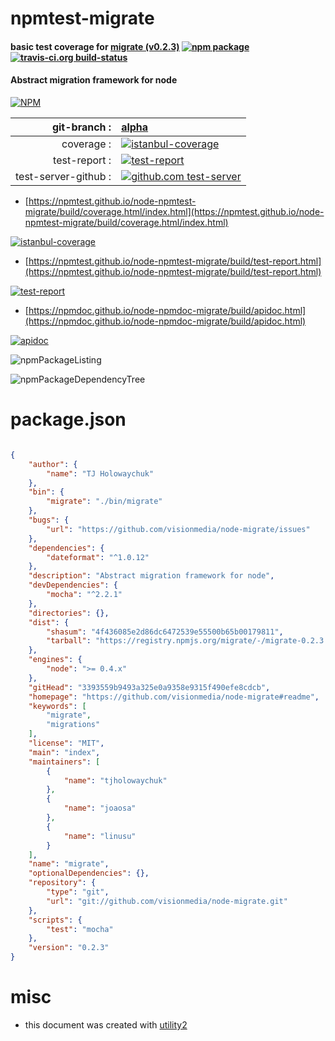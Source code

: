 # npmtest-migrate

#### basic test coverage for  [migrate (v0.2.3)](https://github.com/visionmedia/node-migrate#readme)  [![npm package](https://img.shields.io/npm/v/npmtest-migrate.svg?style=flat-square)](https://www.npmjs.org/package/npmtest-migrate) [![travis-ci.org build-status](https://api.travis-ci.org/npmtest/node-npmtest-migrate.svg)](https://travis-ci.org/npmtest/node-npmtest-migrate)

#### Abstract migration framework for node

[![NPM](https://nodei.co/npm/migrate.png?downloads=true&downloadRank=true&stars=true)](https://www.npmjs.com/package/migrate)

| git-branch : | [alpha](https://github.com/npmtest/node-npmtest-migrate/tree/alpha)|
|--:|:--|
| coverage : | [![istanbul-coverage](https://npmtest.github.io/node-npmtest-migrate/build/coverage.badge.svg)](https://npmtest.github.io/node-npmtest-migrate/build/coverage.html/index.html)|
| test-report : | [![test-report](https://npmtest.github.io/node-npmtest-migrate/build/test-report.badge.svg)](https://npmtest.github.io/node-npmtest-migrate/build/test-report.html)|
| test-server-github : | [![github.com test-server](https://npmtest.github.io/node-npmtest-migrate/GitHub-Mark-32px.png)](https://npmtest.github.io/node-npmtest-migrate/build/app/index.html) | | build-artifacts : | [![build-artifacts](https://npmtest.github.io/node-npmtest-migrate/glyphicons_144_folder_open.png)](https://github.com/npmtest/node-npmtest-migrate/tree/gh-pages/build)|

- [https://npmtest.github.io/node-npmtest-migrate/build/coverage.html/index.html](https://npmtest.github.io/node-npmtest-migrate/build/coverage.html/index.html)

[![istanbul-coverage](https://npmtest.github.io/node-npmtest-migrate/build/screenCapture.buildCi.browser.%252Ftmp%252Fbuild%252Fcoverage.lib.html.png)](https://npmtest.github.io/node-npmtest-migrate/build/coverage.html/index.html)

- [https://npmtest.github.io/node-npmtest-migrate/build/test-report.html](https://npmtest.github.io/node-npmtest-migrate/build/test-report.html)

[![test-report](https://npmtest.github.io/node-npmtest-migrate/build/screenCapture.buildCi.browser.%252Ftmp%252Fbuild%252Ftest-report.html.png)](https://npmtest.github.io/node-npmtest-migrate/build/test-report.html)

- [https://npmdoc.github.io/node-npmdoc-migrate/build/apidoc.html](https://npmdoc.github.io/node-npmdoc-migrate/build/apidoc.html)

[![apidoc](https://npmdoc.github.io/node-npmdoc-migrate/build/screenCapture.buildCi.browser.%252Ftmp%252Fbuild%252Fapidoc.html.png)](https://npmdoc.github.io/node-npmdoc-migrate/build/apidoc.html)

![npmPackageListing](https://npmtest.github.io/node-npmtest-migrate/build/screenCapture.npmPackageListing.svg)

![npmPackageDependencyTree](https://npmtest.github.io/node-npmtest-migrate/build/screenCapture.npmPackageDependencyTree.svg)



# package.json

```json

{
    "author": {
        "name": "TJ Holowaychuk"
    },
    "bin": {
        "migrate": "./bin/migrate"
    },
    "bugs": {
        "url": "https://github.com/visionmedia/node-migrate/issues"
    },
    "dependencies": {
        "dateformat": "^1.0.12"
    },
    "description": "Abstract migration framework for node",
    "devDependencies": {
        "mocha": "^2.2.1"
    },
    "directories": {},
    "dist": {
        "shasum": "4f436085e2d86dc6472539e55500b65b00179811",
        "tarball": "https://registry.npmjs.org/migrate/-/migrate-0.2.3.tgz"
    },
    "engines": {
        "node": ">= 0.4.x"
    },
    "gitHead": "3393559b9493a325e0a9358e9315f490efe8cdcb",
    "homepage": "https://github.com/visionmedia/node-migrate#readme",
    "keywords": [
        "migrate",
        "migrations"
    ],
    "license": "MIT",
    "main": "index",
    "maintainers": [
        {
            "name": "tjholowaychuk"
        },
        {
            "name": "joaosa"
        },
        {
            "name": "linusu"
        }
    ],
    "name": "migrate",
    "optionalDependencies": {},
    "repository": {
        "type": "git",
        "url": "git://github.com/visionmedia/node-migrate.git"
    },
    "scripts": {
        "test": "mocha"
    },
    "version": "0.2.3"
}
```



# misc
- this document was created with [utility2](https://github.com/kaizhu256/node-utility2)
